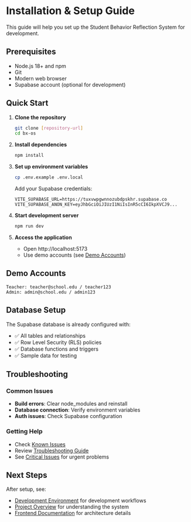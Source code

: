 # Installation & Setup Guide

This guide will help you set up the Student Behavior Reflection System for development.

## Prerequisites

- Node.js 18+ and npm
- Git
- Modern web browser
- Supabase account (optional for development)

## Quick Start

1. **Clone the repository**
   ```bash
   git clone [repository-url]
   cd bx-os
   ```

2. **Install dependencies**
   ```bash
   npm install
   ```

3. **Set up environment variables**
   ```bash
   cp .env.example .env.local
   ```
   
   Add your Supabase credentials:
   ```
   VITE_SUPABASE_URL=https://tuxvwpgwnnozubdpskhr.supabase.co
   VITE_SUPABASE_ANON_KEY=eyJhbGciOiJIUzI1NiIsInR5cCI6IkpXVCJ9...
   ```

4. **Start development server**
   ```bash
   npm run dev
   ```

5. **Access the application**
   - Open http://localhost:5173
   - Use demo accounts (see [Demo Accounts](#demo-accounts))

## Demo Accounts

```
Teacher: teacher@school.edu / teacher123
Admin: admin@school.edu / admin123
```

## Database Setup

The Supabase database is already configured with:
- ✅ All tables and relationships
- ✅ Row Level Security (RLS) policies
- ✅ Database functions and triggers
- ✅ Sample data for testing

## Troubleshooting

### Common Issues
- **Build errors**: Clear node_modules and reinstall
- **Database connection**: Verify environment variables
- **Auth issues**: Check Supabase configuration

### Getting Help
- Check [Known Issues](../issues/KNOWN_ISSUES.md)
- Review [Troubleshooting Guide](../issues/TROUBLESHOOTING.md)
- See [Critical Issues](../issues/CRITICAL_ISSUES.md) for urgent problems

## Next Steps

After setup, see:
- [Development Environment](./DEVELOPMENT.md) for development workflows
- [Project Overview](../overview/PROJECT_SUMMARY.md) for understanding the system
- [Frontend Documentation](../technical/FRONTEND.md) for architecture details